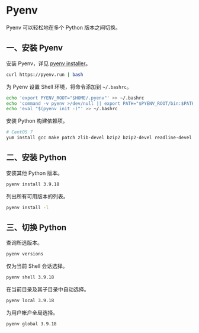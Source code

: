 # Pyenv

Pyenv 可以轻松地在多个 Python 版本之间切换。

## 一、安装 Pyenv

安装 Pyenv，详见 [pyenv installer](https://github.com/pyenv/pyenv-installer)。

```sh
curl https://pyenv.run | bash
```

为 Pyenv 设置 Shell 环境，将命令添加到 `~/.bashrc`。

```sh
echo 'export PYENV_ROOT="$HOME/.pyenv"' >> ~/.bashrc
echo 'command -v pyenv >/dev/null || export PATH="$PYENV_ROOT/bin:$PATH"' >> ~/.bashrc
echo 'eval "$(pyenv init -)"' >> ~/.bashrc
```

安装 Python 构建依赖项。

```sh
# CentOS 7
yum install gcc make patch zlib-devel bzip2 bzip2-devel readline-devel sqlite sqlite-devel openssl-devel tk-devel libffi-devel xz-devel
```

## 二、安装 Python

安装其他 Python 版本。

```sh
pyenv install 3.9.18
```

列出所有可用版本的列表。

```sh
pyenv install -l
```

## 三、切换 Python

查询所选版本。

```sh
pyenv versions
```

仅为当前 Shell 会话选择。

```sh
pyenv shell 3.9.18
```

在当前目录及其子目录中自动选择。

```sh
pyenv local 3.9.18
```

为用户帐户全局选择。

```sh
pyenv global 3.9.18
```

